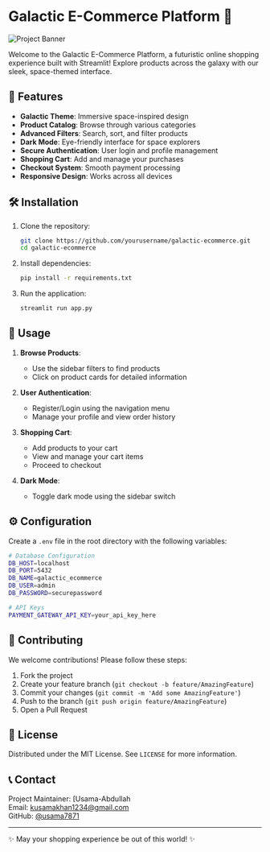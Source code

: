 # Galactic E-Commerce Platform 🚀

![Project Banner](https://encrypted-tbn0.gstatic.com/images?q=tbn:ANd9GcTrGJSowwX_CMQPIA9kPASC_9eRmPrB1vw_ghqdgc9lLg&s)

Welcome to the Galactic E-Commerce Platform, a futuristic online shopping experience built with Streamlit! Explore products across the galaxy with our sleek, space-themed interface.

## 🌟 Features

- **Galactic Theme**: Immersive space-inspired design
- **Product Catalog**: Browse through various categories
- **Advanced Filters**: Search, sort, and filter products
- **Dark Mode**: Eye-friendly interface for space explorers
- **Secure Authentication**: User login and profile management
- **Shopping Cart**: Add and manage your purchases
- **Checkout System**: Smooth payment processing
- **Responsive Design**: Works across all devices

## 🛠️ Installation

1. Clone the repository:
   ```bash
   git clone https://github.com/yourusername/galactic-ecommerce.git
   cd galactic-ecommerce
   ```

2. Install dependencies:
   ```bash
   pip install -r requirements.txt
   ```

3. Run the application:
   ```bash
   streamlit run app.py
   ```

## 🚀 Usage

1. **Browse Products**:
   - Use the sidebar filters to find products
   - Click on product cards for detailed information

2. **User Authentication**:
   - Register/Login using the navigation menu
   - Manage your profile and view order history

3. **Shopping Cart**:
   - Add products to your cart
   - View and manage your cart items
   - Proceed to checkout

4. **Dark Mode**:
   - Toggle dark mode using the sidebar switch
## ⚙️ Configuration

Create a `.env` file in the root directory with the following variables:

```bash
# Database Configuration
DB_HOST=localhost
DB_PORT=5432
DB_NAME=galactic_ecommerce
DB_USER=admin
DB_PASSWORD=securepassword

# API Keys
PAYMENT_GATEWAY_API_KEY=your_api_key_here
```

## 🤝 Contributing

We welcome contributions! Please follow these steps:

1. Fork the project
2. Create your feature branch (`git checkout -b feature/AmazingFeature`)
3. Commit your changes (`git commit -m 'Add some AmazingFeature'`)
4. Push to the branch (`git push origin feature/AmazingFeature`)
5. Open a Pull Request

## 📜 License

Distributed under the MIT License. See `LICENSE` for more information.

## 📞 Contact

Project Maintainer: [Usama-Abdullah  
Email: kusamakhan1234@gmail.com  
GitHub: [@usama7871](https://github.com/usama7871)

---

✨ May your shopping experience be out of this world! ✨
